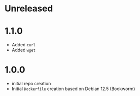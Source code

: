 # Unreleased

# 1.1.0
* Added `curl`
* Added `wget`

# 1.0.0
* initial repo creation
* Initial `Dockerfile` creation based on Debian 12.5 (Bookworm)

